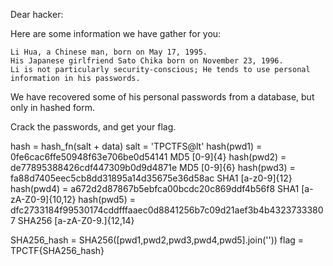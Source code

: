 Dear hacker:

Here are some information we have gather for you:

    Li Hua, a Chinese man, born on May 17, 1995.
    His Japanese girlfriend Sato Chika born on November 23, 1996.
    Li is not particularly security-conscious; He tends to use personal information in his passwords.

We have recovered some of his personal passwords from a database, but only in hashed form.

Crack the passwords, and get your flag.

hash = hash_fn(salt + data)
salt = 'TPCTFS@lt'
hash(pwd1) = 0fe6cac6ffe50948f63e706be0d54141 MD5 [0-9]{4}
hash(pwd2) = de77895388426cdf447309b0d9d4871e MD5 [0-9]{6}
hash(pwd3) = fa88d7405eec5cb8dd31895a14d35675e36d58ac SHA1 [a-z0-9]{12}
hash(pwd4) = a672d2d87867b5ebfca00bcdc20c869ddf4b56f8 SHA1 [a-zA-Z0-9]{10,12}
hash(pwd5) = dfc2733184f99530174cddfffaaec0d8841256b7c09d21aef3b4b43237333807 SHA256 [a-zA-Z0-9.]{12,14}

SHA256_hash = SHA256([pwd1,pwd2,pwd3,pwd4,pwd5].join(''))
flag = TPCTF{SHA256_hash}
